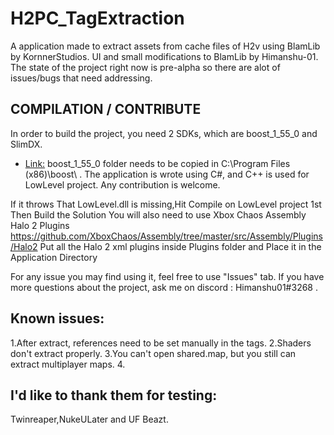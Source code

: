 # H2PC_TagExtraction
A application made to extract assets from cache files of H2v using BlamLib by KornnerStudios.
UI and small modifications to BlamLib by Himanshu-01.
The state of the project right now is pre-alpha so there are alot of issues/bugs that need addressing.

## COMPILATION / CONTRIBUTE

In order to build the project, you need 2 SDKs, which are boost_1_55_0 and SlimDX.
- [Link:](https://drive.google.com/file/d/0B2ezZImuw5cpMGQwcmpLeE53Rlk/view?usp=sharing)
boost_1_55_0 folder needs to be copied in C:\Program Files (x86)\boost\ .
The application is wrote using C#, and C++ is used for LowLevel project.
Any contribution is welcome.

If it throws That LowLevel.dll is missing,Hit Compile on LowLevel project 1st Then Build the Solution
You will also need to use Xbox Chaos Assembly Halo 2 Plugins https://github.com/XboxChaos/Assembly/tree/master/src/Assembly/Plugins/Halo2
Put all the Halo 2 xml plugins inside Plugins folder and Place it in the Application Directory

For any issue you may find using it, feel free to use "Issues" tab.
If you have more questions about the project, ask me on discord : Himanshu01#3268 .

## Known issues:
1.After extract, references need to be set manually in the tags.
2.Shaders don't extract properly.
3.You can't open shared.map, but you still can extract multiplayer maps.
4.

## I'd like to thank them for testing:
Twinreaper,NukeULater and UF Beazt.
